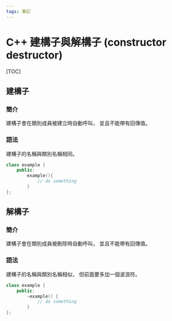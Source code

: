 ```yaml
---
tags: 筆記
---
```


# C++ 建構子與解構子 (constructor destructor)

[TOC]

## 建構子

### 簡介

建構子會在類別成員被建立時自動呼叫，
並且不能帶有回傳值。

### 語法

建構子的名稱與類別名稱相同。

```cpp
class example {
    public:
        example(){
            // do something
        }
};
```

## 解構子

### 簡介

建構子會在類別成員被刪除時自動呼叫，
並且不能帶有回傳值。

### 語法

建構子的名稱與類別名稱相似，
但前面要多加一個波浪符。

```cpp
class example {
    public:
        ~example() {
            // do something
        }
};
```